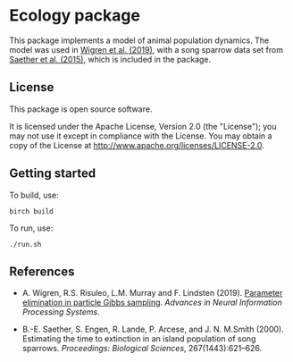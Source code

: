 # Ecology package

This package implements a model of animal population dynamics. The model
was used in [Wigren et al. (2019)](#references), with a song sparrow data set
from [Saether et al. (2015)](#references), which is included in the package.


## License

This package is open source software.

It is licensed under the Apache License, Version 2.0 (the "License"); you may
not use it except in compliance with the License. You may obtain a copy of the
License at <http://www.apache.org/licenses/LICENSE-2.0>.


## Getting started

To build, use:

    birch build

To run, use:

    ./run.sh


## References

  * A. Wigren, R.S. Risuleo, L.M. Murray and F. Lindsten (2019). [Parameter
    elimination in particle Gibbs sampling](https://arxiv.org/abs/1910.14145).
    *Advances in Neural Information Processing Systems*.

  * B.-E. Saether, S. Engen, R. Lande, P. Arcese, and J. N. M.Smith (2000).
    Estimating the time to extinction in an island population of song
    sparrows. *Proceedings: Biological Sciences*, 267(1443):621–626.
  
